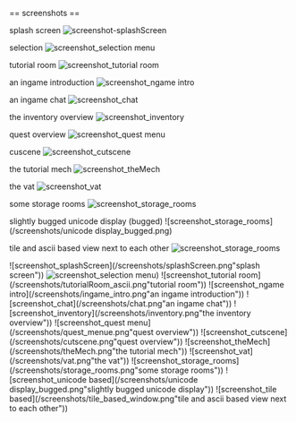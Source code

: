 == screenshots ==

splash screen
![screenshot-splashScreen](/screenshots/splashScreen.png)

selection
![screenshot_selection menu](/screenshots/nameQuestion.png)

tutorial room
![screenshot_tutorial room](/screenshots/tutorialRoom_ascii.png)

an ingame introduction
![screenshot_ngame intro](/screenshots/ingame_intro.png)

an ingame chat
![screenshot_chat](/screenshots/chat.png)

the inventory overview
![screenshot_inventory](/screenshots/inventory.png)

quest overview
![screenshot_quest menu](/screenshots/quest_menue.png)

cuscene
![screenshot_cutscene](/screenshots/cutscene.png)

the tutorial mech
![screenshot_theMech](/screenshots/theMech.png)

the vat
![screenshot_vat](/screenshots/vat.png)

some storage rooms
![screenshot_storage_rooms](/screenshots/storage_rooms.png)

slightly bugged unicode display (bugged)
![screenshot_storage_rooms](/screenshots/unicode display_bugged.png)

tile and ascii based view next to each other
![screenshot_storage_rooms](/screenshots/tile_based_window.png)

![screenshot_splashScreen](/screenshots/splashScreen.png"splash screen"))
![screenshot_selection menu](/screenshots/nameQuestion.png""))
![screenshot_tutorial room](/screenshots/tutorialRoom_ascii.png"tutorial room"))
![screenshot_ngame intro](/screenshots/ingame_intro.png"an ingame introduction"))
![screenshot_chat](/screenshots/chat.png"an ingame chat"))
![screenshot_inventory](/screenshots/inventory.png"the inventory overview"))
![screenshot_quest menu](/screenshots/quest_menue.png"quest overview"))
![screenshot_cutscene](/screenshots/cutscene.png"quest overview"))
![screenshot_theMech](/screenshots/theMech.png"the tutorial mech"))
![screenshot_vat](/screenshots/vat.png"the vat"))
![screenshot_storage_rooms](/screenshots/storage_rooms.png"some storage rooms"))
![screenshot_unicode based](/screenshots/unicode display_bugged.png"slightly bugged unicode display"))
![screenshot_tile based](/screenshots/tile_based_window.png"tile and ascii based view next to each other"))
